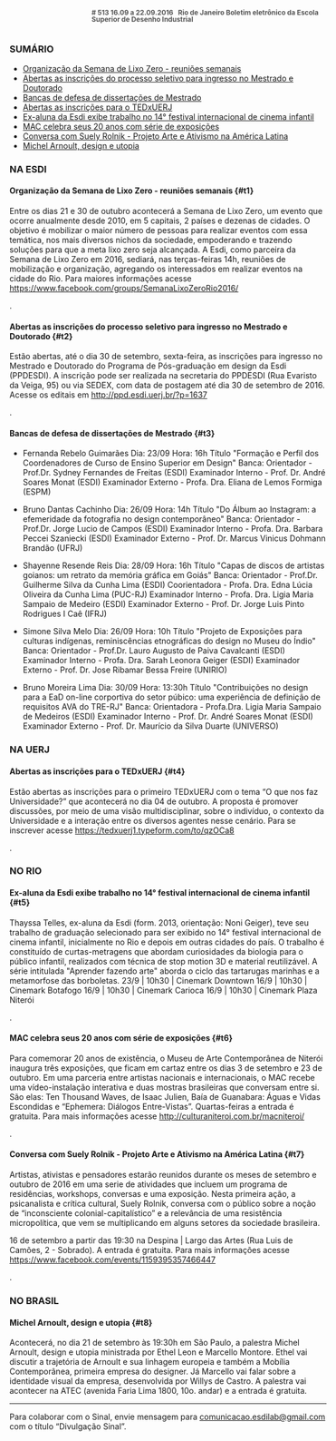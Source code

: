 <!--
---
title: sinal 513 - Esdi
-->
<div style="  width:40em;max-width: 40em;margin: 0 auto;" markdown=1>

<div style="background:url(img/selo.png) no-repeat;line-height:1em;font-size:0.85em;font-weight:bold;color:#555;padding: 0 0 0 145px;margin:0 0 3em 0;" markdown="1">
# 513
16.09 a 22.09.2016   Rio de Janeiro   
Boletim eletrônico da Escola Superior de Desenho Industrial
</div>



### SUMÁRIO 

  * [Organização da Semana de Lixo Zero - reuniões semanais](#t1)
  * [Abertas as inscrições do processo seletivo para ingresso no Mestrado e Doutorado](#t2)
  * [Bancas de defesa de dissertações de Mestrado](#t3)
  * [Abertas as inscrições para o TEDxUERJ](#t4)
  * [Ex-aluna da Esdi exibe trabalho no 14° festival internacional de cinema infantil](#t5)
  * [MAC celebra seus 20 anos com série de exposições](#t6)
  * [Conversa com Suely Rolnik - Projeto Arte e Ativismo na América Latina](#t7)
  * [Michel Arnoult, design e utopia](#t8)
  
### NA ESDI 

#### Organização da Semana de Lixo Zero - reuniões semanais {#t1}

Entre os dias 21 e 30 de outubro acontecerá a Semana de Lixo Zero, um evento que ocorre anualmente desde 2010, em 5 capitais, 2 países e dezenas de cidades. O objetivo é mobilizar o maior número de pessoas para realizar eventos com essa temática, nos mais diversos nichos da sociedade, empoderando e trazendo soluções para que a meta lixo zero seja alcançada. A Esdi, como parceira da Semana de Lixo Zero em 2016, sediará, nas terças-feiras 14h, reuniões de mobilização e organização, agregando os interessados em realizar eventos na cidade do Rio. Para maiores informações acesse https://www.facebook.com/groups/SemanaLixoZeroRio2016/ 

.

#### Abertas as inscrições do processo seletivo para ingresso no Mestrado e Doutorado {#t2}

Estão abertas, até o dia 30 de setembro, sexta-feira, as inscrições para ingresso no Mestrado e Doutorado do Programa de Pós-graduação em design da Esdi (PPDESDI). A inscrição pode ser realizada na secretaria do PPDESDI (Rua Evaristo da Veiga, 95) ou via SEDEX, com data de postagem até dia 30 de setembro de 2016. Acesse os editais em http://ppd.esdi.uerj.br/?p=1637  

.

#### Bancas de defesa de dissertações de Mestrado {#t3} 

- Fernanda Rebelo Guimarães
Dia: 23/09
Hora: 16h
Título "Formação e Perfil dos Coordenadores de Curso de Ensino Superior em Design"
Banca: Orientador - Prof.Dr. Sydney Fernandes de Freitas (ESDI)
           Examinador Interno - Prof. Dr. André Soares Monat (ESDI)
           Examinador Externo - Profa. Dra. Eliana de Lemos Formiga (ESPM)

- Bruno Dantas Cachinho 
Dia: 26/09
Hora: 14h
Título "Do Álbum ao Instagram: a efemeridade da fotografia no design contemporâneo"
Banca: Orientador - Prof.Dr. Jorge Lucio de Campos (ESDI)
           Examinador Interno - Profa. Dra. Barbara Peccei Szaniecki (ESDI)
           Examinador Externo - Prof. Dr. Marcus Vinicus Dohmann Brandão (UFRJ)

- Shayenne Resende Reis 
Dia: 28/09
Hora: 16h
Título "Capas de discos de artistas goianos: um retrato da memória gráfica em Goiás"
Banca: Orientador - Prof.Dr. Guilherme Silva da Cunha Lima (ESDI)
           Coorientadora - Profa. Dra. Edna Lúcia Oliveira da Cunha Lima (PUC-RJ)
           Examinador Interno - Profa. Dra. Ligia Maria Sampaio de Medeiro (ESDI)
           Examinador Externo - Prof. Dr. Jorge Luis Pinto Rodrigues I Caê (IFRJ)

- Simone Silva Melo 
Dia: 26/09
Hora: 10h
Título "Projeto de Exposições para culturas indígenas, reminiscências etnográficas do design no Museu do Índio"
Banca: Orientador - Prof.Dr. Lauro Augusto de Paiva Cavalcanti (ESDI)
           Examinador Interno - Profa. Dra. Sarah Leonora Geiger (ESDI)
           Examinador Externo - Prof. Dr. Jose Ribamar Bessa Freire (UNIRIO)

- Bruno Moreira Lima 
Dia: 30/09
Hora: 13:30h
Título "Contribuições no design para a EaD on-line corportiva do setor púbico: uma experiência de definição de requisitos AVA do TRE-RJ"
Banca: Orientadora - Profa.Dra. Ligia Maria Sampaio de Medeiros (ESDI)
           Examinador Interno - Prof. Dr. André Soares Monat (ESDI) 
           Examinador Externo - Prof. Dr. Maurício da Silva Duarte (UNIVERSO)


### NA UERJ

#### Abertas as inscrições para o TEDxUERJ {#t4} 

Estão abertas as inscrições para o primeiro TEDxUERJ com o tema “O que nos faz Universidade?” que acontecerá no dia 04 de outubro. A proposta é promover discussões, por meio de uma visão multidisciplinar, sobre o indivíduo, o contexto da Universidade e a interação entre os diversos agentes nesse cenário. Para se inscrever acesse https://tedxuerj1.typeform.com/to/qzOCa8 

.

### NO RIO

#### Ex-aluna da Esdi exibe trabalho no 14° festival internacional de cinema infantil {#t5}

Thayssa Telles, ex-aluna da Esdi (form. 2013, orientação: Noni Geiger), teve seu trabalho de graduação selecionado para ser exibido no 14° festival internacional de cinema infantil, inicialmente no Rio e depois em outras cidades do país. O trabalho é constituído de curtas-metragens que abordam curiosidades da biologia para o público infantil, realizados com técnica de stop motion 3D e material reutilizável. A série intitulada "Aprender fazendo arte" aborda o ciclo das tartarugas marinhas e a metamorfose das borboletas. 
23/9 | 10h30 | Cinemark Downtown
16/9 | 10h30 | Cinemark Botafogo
16/9 | 10h30 | Cinemark Carioca
16/9 | 10h30 | Cinemark Plaza Niterói

.

#### MAC celebra seus 20 anos com série de exposições {#t6}

Para comemorar 20 anos de existência, o Museu de Arte Contemporânea de Niterói inaugura três exposições, que ficam em cartaz entre os dias 3 de setembro e 23 de outubro.  Em uma parceria entre artistas nacionais e internacionais, o MAC recebe uma vídeo-instalação interativa e duas mostras brasileiras que conversam entre si. São elas: Ten Thousand Waves, de Isaac Julien, Baía de Guanabara: Águas e Vidas Escondidas e “Ephemera: Diálogos Entre-Vistas”. Quartas-feiras a entrada é gratuita. Para mais informações acesse http://culturaniteroi.com.br/macniteroi/ 

.

#### Conversa com Suely Rolnik - Projeto Arte e Ativismo na América Latina {#t7} 

Artistas, ativistas e pensadores estarão reunidos durante os meses de setembro e outubro de 2016 em uma serie de atividades que incluem um programa de residências, workshops, conversas e uma exposição. Nesta primeira ação, a psicanalista e crítica cultural, Suely Rolnik, conversa com o público sobre a noção de “inconsciente colonial-capitalístico” e a relevância de uma resistência micropolítica, que vem se multiplicando em alguns setores da sociedade brasileira. 

16 de setembro a partir das 19:30 na Despina | Largo das Artes 
(Rua Luis de Camões, 2 - Sobrado). A entrada é gratuita. Para mais informações acesse https://www.facebook.com/events/1159395357466447

.

### NO BRASIL 

#### Michel Arnoult, design e utopia {#t8}

Acontecerá, no dia 21 de setembro às 19:30h em São Paulo, a palestra Michel Arnoult, design e utopia ministrada por Ethel Leon e Marcello Montore. Ethel vai discutir a trajetória de Arnoult e sua linhagem europeia e também a Mobília Contemporânea, primeira empresa do designer. Já Marcello vai falar sobre a identidade visual da empresa, desenvolvida por Willys de Castro. A palestra vai acontecer na ATEC (avenida Faria Lima 1800, 10o. andar) e a entrada é gratuita. 


- - - 

Para colaborar com o Sinal, envie mensagem para [comunicacao.esdilab@gmail.com](mailto:comunicacao.esdilab@gmail.com) com o título “Divulgação Sinal”.

</div>

<img src="img/selo.png" style="display:none;opacity:0;width:0;height:0;" />
